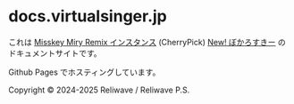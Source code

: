 # docs.virtualsinger.jp

これは [Misskey Miry Remix インスタンス](https://github.com/catsmiry/misskey) (CherryPick) [New! ぼかろすきー](https://virtualsinger.jp) のドキュメントサイトです。

Github Pages でホスティングしています。

Copyright © 2024-2025 Reliwave / Reliwave P.S.
